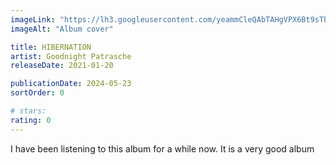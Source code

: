 ```yaml
---
imageLink: "https://lh3.googleusercontent.com/yeammCleQAbTAHgVPX6Bt9sTb1cwMDx6bWo5bhyCvzcMqsaULCJAvqpSz3IjJbhPTD-MsRn4eWZ_cSCq=w544-h544-l90-rj"
imageAlt: "Album cover"

title: HIBERNATION
artist: Goodnight Patrasche
releaseDate: 2021-01-20

publicationDate: 2024-05-23
sortOrder: 0

# stars:
rating: 0
---
```


I have been listening to this album for a while now. It is a very good album